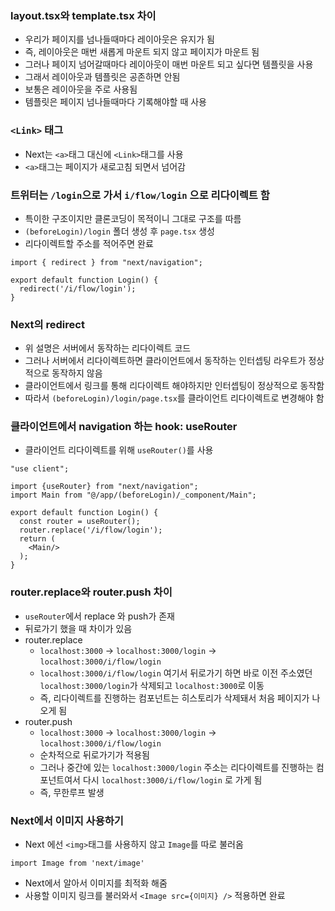 ### layout.tsx와 template.tsx 차이
- 우리가 페이지를 넘나들때마다 레이아웃은 유지가 됨
- 즉, 레이아웃은 매번 새롭게 마운트 되지 않고 페이지가 마운트 됨
- 그러나 페이지 넘어갈때마다 레이아웃이 매번 마운트 되고 싶다면 템플릿을 사용
- 그래서 레이아웃과 템플릿은 공존하면 안됨
- 보통은 레이아웃을 주로 사용됨
- 템플릿은 페이지 넘나들때마다 기록해야할 때 사용

### `<Link>` 태그
- Next는 `<a>`태그 대신에 `<Link>`태그를 사용
- `<a>`태그는 페이지가 새로고침 되면서 넘어감

### 트위터는 `/login`으로 가서 `i/flow/login` 으로 리다이렉트 함
- 특이한 구조이지만 클론코딩이 목적이니 그대로 구조를 따름
- `(beforeLogin)/login` 폴더 생성 후 `page.tsx` 생성
- 리다이렉트할 주소를 적어주면 완료
```tsx
import { redirect } from "next/navigation";

export default function Login() {
  redirect('/i/flow/login');
}
```

### Next의 redirect
- 위 설명은 서버에서 동작하는 리다이렉트 코드
- 그러나 서버에서 리다이렉트하면 클라이언트에서 동작하는 인터셉팅 라우트가 정상적으로 동작하지 않음
- 클라이언트에서 링크를 통해 리다이렉트 해야하지만 인터셉팅이 정상적으로 동작함
- 따라서 `(beforeLogin)/login/page.tsx`를 클라이언트 리다이렉트로 변경해야 함

### 클라이언트에서 navigation 하는 hook: useRouter
- 클라이언트 리다이렉트를 위해 `useRouter()`를 사용
```tsx
"use client";

import {useRouter} from "next/navigation";
import Main from "@/app/(beforeLogin)/_component/Main";

export default function Login() {
  const router = useRouter();
  router.replace('/i/flow/login');
  return (
    <Main/>
  );
}
```

### router.replace와 router.push 차이
- `useRouter`에서 replace 와 push가 존재
- 뒤로가기 했을 때 차이가 있음
- router.replace
  - `localhost:3000` -> `localhost:3000/login` -> `localhost:3000/i/flow/login`
  - `localhost:3000/i/flow/login` 여기서 뒤로가기 하면 바로 이전 주소였던 `localhost:3000/login`가 삭제되고 `localhost:3000`로 이동
  - 즉, 리다이렉트를 진행하는 컴포넌트는 히스토리가 삭제돼서 처음 페이지가 나오게 됨
- router.push
  - `localhost:3000` -> `localhost:3000/login` -> `localhost:3000/i/flow/login`
  - 순차적으로 뒤로가기가 적용됨
  - 그러나 중간에 있는 `localhost:3000/login` 주소는 리다이렉트를 진행하는 컴포넌트여서 다시 `localhost:3000/i/flow/login` 로 가게 됨
  - 즉, 무한루프 발생

### Next에서 이미지 사용하기
- Next 에선 `<img>`태그를 사용하지 않고 `Image`를 따로 불러옴
```tsx
import Image from 'next/image'
```
- Next에서 알아서 이미지를 최적화 해줌
- 사용할 이미지 링크를 불러와서 `<Image src={이미지} />` 적용하면 완료